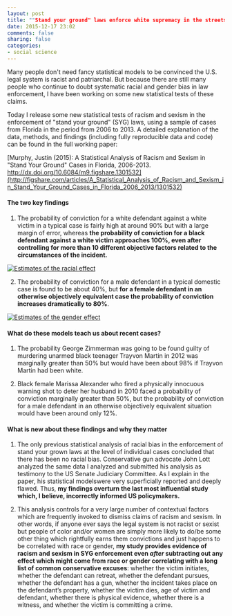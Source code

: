 ```yaml
---
layout: post
title: ""Stand your ground" laws enforce white supremacy in the streets and patriarchy in the home: new statistical evidence"
date: 2015-12-17 23:02
comments: false
sharing: false
categories:
- social science
---
```


Many people don't need fancy statistical models to be convinced the U.S. legal system is racist and patriarchal. But because there are still many people who continue to doubt systematic racial and gender bias in law enforcement, I have been working on some new statistical tests of these claims.

Today I release some new statistical tests of racism and sexism in the enforcement of "stand your ground" (SYG) laws, using a sample of cases from Florida in the period from 2006 to 2013. A detailed explanation of the data, methods, and findings (including fully reproducible data and code) can be found in the full working paper:

[Murphy, Justin (2015): A Statistical Analysis of Racism and Sexism in "Stand Your Ground" Cases in Florida, 2006-2013.
http://dx.doi.org/10.6084/m9.figshare.1301532](http://figshare.com/articles/A_Statistical_Analysis_of_Racism_and_Sexism_in_Stand_Your_Ground_Cases_in_Florida_2006_2013/1301532)

#### The two key findings

1. The probability of conviction for a white defendant against a white victim in a typical case is fairly high at around 90% but with a large margin of error, whereas **the probability of conviction for a black defendant against a white victim approaches 100%, even after controlling for more than 10 different objective factors related to the circumstances of the incident.**

[![Estimates of the racial effect](http://previews.figshare.com/1880691/860/p_01.png)](http://figshare.com/articles/Expected_Probability_of_Conviction_by_Race_of_Victim_and_Defendant_in_Stand_Your_Ground_Cases_Florida_2006_2013_/1301534)

2. The probability of conviction for a male defendant in a typical domestic case is found to be about 40%, but **for a female defendant in an otherwise objectively equivalent case the probability of conviction increases dramatically to 80%**.

[![Estimates of the gender effect](http://previews.figshare.com/1880692/860/p_01.png)](http://figshare.com/articles/Expected_Probability_of_Conviction_by_Gender_of_Defendant_in_Domestic_and_Non_Domestic_Stand_Your_Ground_Cases_in_Florida/1301535)

#### What do these models teach us about recent cases?

1. The probability George Zimmerman was going to be found guilty of murdering unarmed black teenager Trayvon Martin in 2012 was marginally greater than 50% but would have been about 98% if Trayvon Martin had been white.

2. Black female Marissa Alexander who fired a physically innocuous warning shot to deter her husband in 2010 faced a probability of conviction marginally greater than 50%, but the probability of conviction for a male defendant in an otherwise objectively equivalent situation would have been around only 12%.

#### What is new about these findings and why they matter

1. The only previous statistical analysis of racial bias in the enforcement of stand your grown laws at the level of individual cases concluded that there has been no racial bias. Conservative gun advocate John Lott analyzed the same data I analyzed and submitted his analysis as testimony to the US Senate Judiciary Committee. As I explain in the paper, his statistical modelswere very superficially reported and deeply flawed. Thus, **my findings overturn the last most influential study which, I believe, incorrectly informed US policymakers.**

2. This analysis controls for a very large number of contextual factors which are frequently invoked to dismiss claims of racism and sexism. In other words, if anyone ever says the legal system is not racist or sexist but people of color and/or women are simply more likely to do/be some other thing which rightfully earns them convictions and just happens to be correlated with race or gender, **my study provides evidence of racism and sexism in SYG enforcement even *after* subtracting out any effect which might come from race or gender correlating with a long list of common conservative excuses**: whether the victim initiates, whether the defendant can retreat, whether the defendant pursues, whether the defendant has a gun, whether the incident takes place on the defendant’s property, whether the victim dies, age of victim and defendant, whether there is physical evidence, whether there is a witness, and whether the victim is committing a crime.


<br><br><br><br><br>
